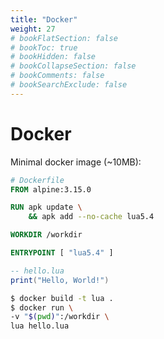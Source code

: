```yaml
---
title: "Docker"
weight: 27
# bookFlatSection: false
# bookToc: true
# bookHidden: false
# bookCollapseSection: false
# bookComments: false
# bookSearchExclude: false
---
```


# Docker

Minimal docker image (~10MB):

<div class="grid grid-cols-2 gap-2 lt-sm:grid-cols-1">

```dockerfile
# Dockerfile
FROM alpine:3.15.0

RUN apk update \
    && apk add --no-cache lua5.4

WORKDIR /workdir

ENTRYPOINT [ "lua5.4" ]
```

```lua
-- hello.lua
print("Hello, World!")
```

</div>

```bash
$ docker build -t lua .
$ docker run \
-v "$(pwd)":/workdir \
lua hello.lua
```
